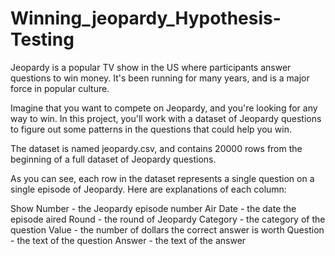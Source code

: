 # Winning_jeopardy_Hypothesis-Testing
Jeopardy is a popular TV show in the US where participants answer questions to win money. It's been running for many years, and is a major force in popular culture.

Imagine that you want to compete on Jeopardy, and you're looking for any way to win. In this project, you'll work with a dataset of Jeopardy questions to figure out some patterns in the questions that could help you win.

The dataset is named jeopardy.csv, and contains 20000 rows from the beginning of a full dataset of Jeopardy questions.

As you can see, each row in the dataset represents a single question on a single episode of Jeopardy. Here are explanations of each column:

Show Number - the Jeopardy episode number
Air Date - the date the episode aired
Round - the round of Jeopardy
Category - the category of the question
Value - the number of dollars the correct answer is worth
Question - the text of the question
Answer - the text of the answer


